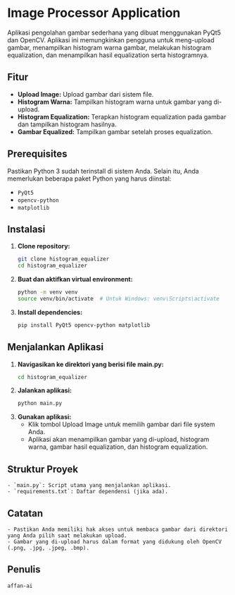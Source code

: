 # Image Processor Application

Aplikasi pengolahan gambar sederhana yang dibuat menggunakan PyQt5 dan OpenCV. Aplikasi ini memungkinkan pengguna untuk meng-upload gambar, menampilkan histogram warna gambar, melakukan histogram equalization, dan menampilkan hasil equalization serta histogramnya.

## Fitur

- **Upload Image:** Upload gambar dari sistem file.
- **Histogram Warna:** Tampilkan histogram warna untuk gambar yang di-upload.
- **Histogram Equalization:** Terapkan histogram equalization pada gambar dan tampilkan histogram hasilnya.
- **Gambar Equalized:** Tampilkan gambar setelah proses equalization.

## Prerequisites

Pastikan Python 3 sudah terinstall di sistem Anda. Selain itu, Anda memerlukan beberapa paket Python yang harus diinstal:

- `PyQt5`
- `opencv-python`
- `matplotlib`

## Instalasi

1. **Clone repository:**
   ```bash
   git clone histogram_equalizer
   cd histogram_equalizer

2. **Buat dan aktifkan virtual environment:**
    ```bash
    python -m venv venv
    source venv/bin/activate  # Untuk Windows: venv\Scripts\activate

3. **Install dependencies:**
    ```bash
    pip install PyQt5 opencv-python matplotlib


## Menjalankan Aplikasi

1. **Navigasikan ke direktori yang berisi file main.py:**
    ```bash
    cd histogram_equalizer

2. **Jalankan aplikasi:**
    ```bash
    python main.py

3. **Gunakan aplikasi:**
    - Klik tombol Upload Image untuk memilih gambar dari file system Anda.
    - Aplikasi akan menampilkan gambar yang di-upload, histogram warna, gambar hasil equalization, dan histogram equalization.

## Struktur Proyek
    - `main.py`: Script utama yang menjalankan aplikasi.
    - `requirements.txt`: Daftar dependensi (jika ada).
## Catatan
    - Pastikan Anda memiliki hak akses untuk membaca gambar dari direktori yang Anda pilih saat melakukan upload.
    - Gambar yang di-upload harus dalam format yang didukung oleh OpenCV (.png, .jpg, .jpeg, .bmp).

## Penulis
    affan-ai